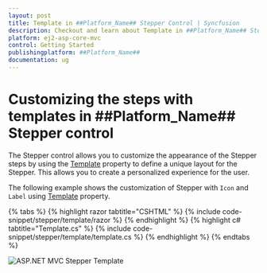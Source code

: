 ```yaml
---
layout: post
title: Template in ##Platform_Name## Stepper Control | Syncfusion
description: Checkout and learn about Template in ##Platform_Name## Stepper control of Syncfusion Essential JS 2 and more details.
platform: ej2-asp-core-mvc
control: Getting Started
publishingplatform: ##Platform_Name##
documentation: ug
---
```


# Customizing the steps with templates in ##Platform_Name## Stepper control

The Stepper control allows you to customize the appearance of the Stepper steps by using the [Template](https://help.syncfusion.com/cr/aspnetmvc-js2/Syncfusion.EJ2.Navigations.Stepper.html#Syncfusion_EJ2_Navigations_Stepper_Template) property to define a unique layout for the Stepper. This allows you to create a personalized experience for the user. 

The following example shows the customization of Stepper with `Icon` and `Label` using [Template](https://help.syncfusion.com/cr/aspnetmvc-js2/Syncfusion.EJ2.Navigations.Stepper.html#Syncfusion_EJ2_Navigations_Stepper_Template) property.

{% tabs %}
{% highlight razor tabtitle="CSHTML" %}
{% include code-snippet/stepper/template/razor %}
{% endhighlight %}
{% highlight c# tabtitle="Template.cs" %}
{% include code-snippet/stepper/template/template.cs %}
{% endhighlight %}
{% endtabs %}

![ASP.NET MVC Stepper Template](images/stepper-template.jpg)